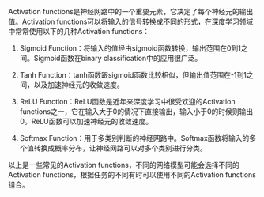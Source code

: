 Activation functions是神经网路中的一个重要元素，它决定了每个神经元的输出值。Activation functions可以将输入的信号转换成不同的形式，在深度学习领域中常常使用以下的几种Activation functions：

1. Sigmoid Function：将输入的值经由sigmoid函数转换，输出范围在0到1之间。Sigmoid函数在binary classification中的应用很广泛。

2. Tanh Function：tanh函数跟sigmoid函数比较相似，但输出值范围在-1到1之间，以及加速神经元的收敛速度。

3. ReLU Function：ReLU函数是近年来深度学习中很受欢迎的Activation functions之一，它在输入大于0的情况下直接输出，输入小于0的时候则输出0。ReLU函数可以加速神经元的收敛速度。

4. Softmax Function：用于多类别判断的神经网路中。Softmax函数将输入的多个值转换成概率分布，让神经网路可以对多个类别进行分类。

以上是一些常见的Activation functions，不同的网络模型可能会选择不同的Activation functions，根据任务的不同有时可以使用不同的Activation functions 组合。
